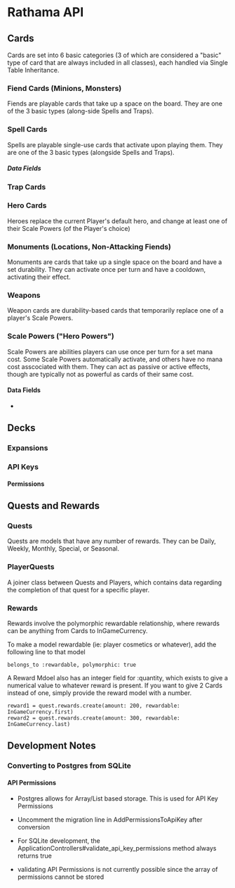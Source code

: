 # Rathama API

## Cards
Cards are set into 6 basic categories (3 of which are considered a "basic" type of card that are always included in all classes), each handled via Single Table Inheritance.

### Fiend Cards (Minions, Monsters)
Fiends are playable cards that take up a space on the board.  They are one of the 3 basic types (along-side Spells and Traps).


### Spell Cards
Spells are playable single-use cards that activate upon playing them.  They are one of the 3 basic types (alongside Spells and Traps).

##### Data Fields


### Trap Cards

### Hero Cards
Heroes replace the current Player's default hero, and change at least one of their Scale Powers (of the Player's choice)


### Monuments (Locations, Non-Attacking Fiends)
Monuments are cards that take up a single space on the board and have a set durability.  They can activate once per turn and have a cooldown, activating their effect.

### Weapons
Weapon cards are durability-based cards that temporarily replace one of a player's Scale Powers.




### Scale Powers ("Hero Powers")
Scale Powers are abilities players can use once per turn for a set mana cost.  Some Scale Powers automatically activate, and others have no mana cost asscociated with them.  They can act as passive or active effects, though are typically not as powerful as cards of their same cost.

#### Data Fields
* 


## Decks
### Expansions

### API Keys

#### Permissions



## Quests and Rewards
### Quests
Quests are models that have any number of rewards. They can be Daily, Weekly, Monthly, Special, or Seasonal.

### PlayerQuests
A joiner class between Quests and Players, which contains data regarding the completion of that quest for a specific player.

### Rewards
Rewards involve the polymorphic rewardable relationship, where rewards can be anything from Cards to InGameCurrency.

To make a model rewardable (ie: player cosmetics or whatever), add the following line to that model
```
belongs_to :rewardable, polymorphic: true
```

A Reward Mdoel also has an integer field for :quantity, which exists to give a numerical value to whatever reward is present.  If you want to give 2 Cards instead of one, simply provide the reward model with a number.

```
reward1 = quest.rewards.create(amount: 200, rewardable: InGameCurrency.first)
reward2 = quest.rewards.create(amount: 300, rewardable: InGameCurrency.last)
```

## Development Notes

### Converting to Postgres from SQLite

#### API Permissions
* Postgres allows for Array/List based storage.  This is used for API Key Permissions
* Uncomment the migration line in AddPermissionsToApiKey after conversion

* For SQLite development, the ApplicationControllers#validate_api_key_permissions method always returns true
* validating API Permissions is not currently possible since the array of permissions cannot be stored